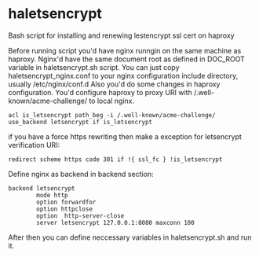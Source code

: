 # haletsencrypt
Bash script for installing and renewing lestencrypt ssl cert on haproxy

Before running script you'd have nginx runngin on the same machine as haproxy. Nginx'd have the same document root as defined in DOC_ROOT variable in haletsencrypt.sh script. You can just copy haletsencrypt_nginx.conf to your nginx configuration include directory, usually /etc/nginx/conf.d 
Also you'd do some changes in haproxy configuration. You'd configure haproxy to proxy URI with /.well-known/acme-challenge/ to local nginx.
```
acl is_letsencrypt path_beg -i /.well-known/acme-challenge/
use_backend letsencrypt if is_letsencrypt
```
if you have a force https rewriting then make a exception for letsencrypt verification URI:
```
redirect scheme https code 301 if !{ ssl_fc } !is_letsencrypt
```
Define nginx as backend in backend section:
```
backend letsencrypt
        mode http
        option forwardfor
        option httpclose
        option  http-server-close
        server letsencrypt 127.0.0.1:8080 maxconn 100
```

After then you can define neccessary variables in haletsencrypt.sh and run it. 
